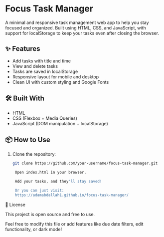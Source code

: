 # Focus Task Manager

A minimal and responsive task management web app to help you stay focused and organized. Built using HTML, CSS, and JavaScript, with support for localStorage to keep your tasks even after closing the browser.

## ✨ Features

- Add tasks with title and time
- View and delete tasks
- Tasks are saved in localStorage
- Responsive layout for mobile and desktop
- Clean UI with custom styling and Google Fonts

## 🛠️ Built With

- HTML
- CSS (Flexbox + Media Queries)
- JavaScript (DOM manipulation + localStorage)

## 📦 How to Use

1. Clone the repository:
   ```bash
   git clone https://github.com/your-username/focus-task-manager.git

    Open index.html in your browser.

    Add your tasks, and they'll stay saved!

    Or you can just visit: 
    https://adamabdallah1.github.io/focus-task-manager/

📄 License

This project is open source and free to use.

Feel free to modify this file or add features like due date filters, edit functionality, or dark mode!